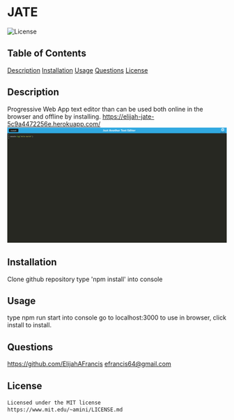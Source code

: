 # JATE
  ![License](https://img.shields.io/badge/license-MIT-yellowgreen.svg)
  ## Table of Contents
  [Description](#description)
  [Installation](#installation)
  [Usage](#usage)
  [Questions](questions)
  [License](license)

  ## Description
  Progressive Web App text editor than can be used both online in the browser and offline by installing.
  https://elijah-jate-5c9a4472256e.herokuapp.com/
    <img src='./images/jate.png' alt='JATE'>
  
  ## Installation
  Clone github repository
  type 'npm install' into console

  ## Usage
  type npm run start into console
  go to localhost:3000 to use in browser, click install to install.

  ## Questions
  https://github.com/ElijahAFrancis
  efrancis64@gmail.com

  ## License
    Licensed under the MIT license
    https://www.mit.edu/~amini/LICENSE.md
  